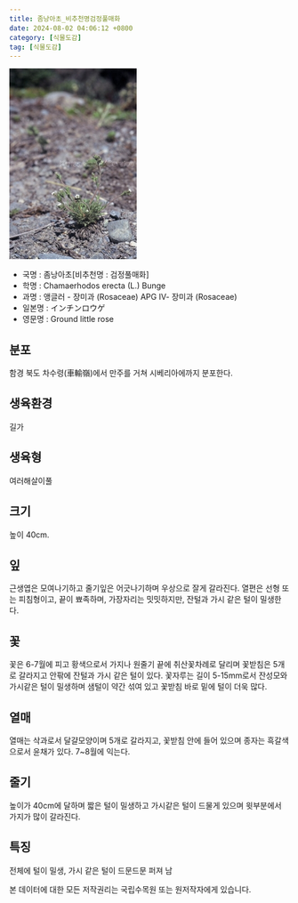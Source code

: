 ```yaml
---
title: 좀낭아초_비추천명검정풀매화
date: 2024-08-02 04:06:12 +0800
category: [식물도감]
tag: [식물도감]
---
```




![좀낭아초[비추천명 : 검정풀매화]](/assets/img/fileUpload/plants/basic/Rosaceae/Chamaerhodos/13319/1_th2.JPG)
- 국명 : 좀낭아초[비추천명 : 검정풀매화]
- 학명 : Chamaerhodos erecta (L.) Bunge
- 과명 : 앵글러 - 장미과 (Rosaceae) APG Ⅳ- 장미과 (Rosaceae)
- 일본명 : インチンロウゲ
- 영문명 : Ground little rose


## 분포
함경 북도 차수령(車輸嶺)에서 만주를 거쳐 시베리아에까지 분포한다.
## 생육환경
길가
## 생육형
여러해살이풀 
## 크기
높이 40cm.
## 잎
근생엽은 모여나기하고 줄기잎은 어긋나기하며 우상으로 잘게 갈라진다. 열편은 선형 또는 피침형이고, 끝이 뾰족하며, 가장자리는 밋밋하지만, 잔털과 가시 같은 털이 밀생한다.
## 꽃
꽃은 6-7월에 피고 황색으로서 가지나 원줄기 끝에 취산꽃차례로 달리며 꽃받침은 5개로 갈라지고 안팎에 잔털과 가시 같은 털이 있다. 꽃자루는 길이 5-15mm로서 잔성모와 가시같은 털이 밀생하며 샘털이 약간 섞여 있고 꽃받침 바로 밑에 털이 더욱 많다.
## 열매
열매는 삭과로서 달걀모양이며 5개로 갈라지고, 꽃받침 안에 들어 있으며 종자는 흑갈색으로서 윤채가 있다. 7~8월에 익는다. 
## 줄기
높이가 40cm에 달하며 짧은 털이 밀생하고 가시같은 털이 드물게 있으며 윗부분에서 가지가 많이 갈라진다.
## 특징
전체에 털이 밀생, 가시 같은 털이 드문드문 퍼져 남






본 데이터에 대한 모든 저작권리는 국립수목원 또는 원저작자에게 있습니다.
